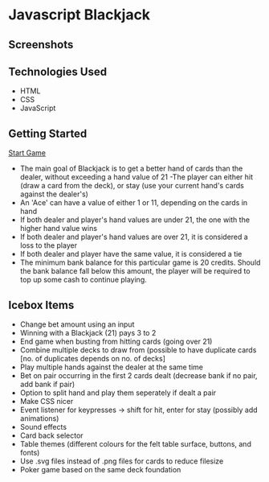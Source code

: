 # Javascript Blackjack

## Screenshots

## Technologies Used

- HTML
- CSS
- JavaScript

## Getting Started

[Start Game](https://kr222.github.io/sei-projects/js-blackjack)

- The main goal of Blackjack is to get a better hand of cards than the dealer, without exceeding a hand value of 21
  -The player can either hit (draw a card from the deck), or stay (use your current hand's cards against the dealer's)
- An 'Ace' can have a value of either 1 or 11, depending on the cards in hand
- If both dealer and player's hand values are under 21, the one with the higher hand value wins
- If both dealer and player's hand values are over 21, it is considered a loss to the player
- If both dealer and player have the same value, it is considered a tie
- The minimum bank balance for this particular game is 20 credits. Should the bank balance fall below this amount, the player will be required to top up some cash to continue playing.

## Icebox Items

- Change bet amount using an input
- Winning with a Blackjack (21) pays 3 to 2
- End game when busting from hitting cards (going over 21)
- Combine multiple decks to draw from (possible to have duplicate cards [no. of duplicates depends on no. of decks]
- Play multiple hands against the dealer at the same time
- Bet on pair occurring in the first 2 cards dealt (decrease bank if no pair, add bank if pair)
- Option to split hand and play them seperately if dealt a pair
- Make CSS nicer
- Event listener for keypresses -> shift for hit, enter for stay (possibly add animations)
- Sound effects
- Card back selector
- Table themes (different colours for the felt table surface, buttons, and fonts)
- Use .svg files instead of .png files for cards to reduce filesize
- Poker game based on the same deck foundation
